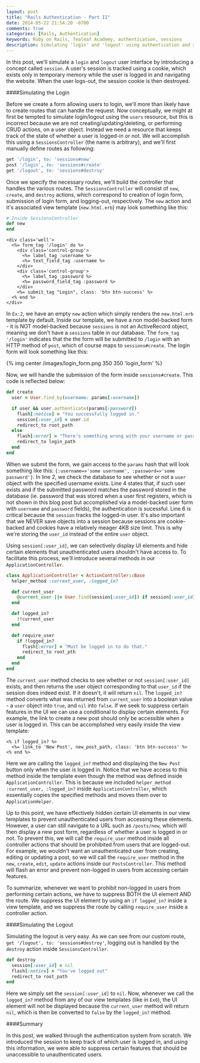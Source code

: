 ```yaml
---
layout: post
title: "Rails Authentication - Part II"
date: 2014-05-22 21:54:20 -0700
comments: true
categories: [Rails, Authentication]
keywords: Ruby on Rails, Tealeaf Academy, authentication, sessions
description: Simulating 'login' and 'logout' using authentication and sessions in Rails
---
```


In this post, we'll simulate a `login` and `logout` user interface by introducing a concept called `session`. A user's session is tracked using a cookie, which exists only in temporary memory while the user is logged in and navigating the website. When the user logs-out, the session cookie is then destroyed.

####Simulating the Login

Before we create a form allowing users to login, we'll more than likely have to create routes that can handle the request. Now conceptually, we might at first be tempted to simulate login/logout using the `users` resource, but this is incorrect because we are not creating/updating/deleting, or performing CRUD actions, on a user object. Instead we need a resource that keeps track of the state of whether a user is logged-in or not. We will accomplish this using a `SessionsController` (the name is arbitrary), and we'll first manually define routes as following:

```ruby Ex1: Building Resources Routes
get '/login', to: 'sessions#new'
post '/login', to: 'sessions#create'
get '/logout', to: 'sessions#destroy'
```

Once we specify the necessary routes, we'll build the controller that handles the various routes. The `SessionsController` will consist of `new`, `create`, and `destroy` actions, which correspond to creation of login form, submission of login form, and logging-out, respectively. The `new` action and it's associated view template (`new.html.erb`) may look somethiing like this:

```ruby Ex2: 'new' Action Inside SessionsController
# Inside SessionsController
def new
end
```

```erb Ex3: 'new.html.erb' - Form for Login
<div class='well'>
  <%= form_tag '/login' do %>
    <div class='control-group'>
      <%= label_tag :username %>
      <%= text_field_tag :username %>
    </div>
    <div class='control-group'>
      <%= label_tag :password %>
      <%= password_field_tag :password %>
    </div>
    <%= submit_tag "Login", class: 'btn btn-success' %>
  <% end %>
</div>
```

In `Ex:2`, we have an empty `new` action which simply renders the `new.html.erb` template by default. Inside our template, we have a non model-backed form - it is NOT model-backed because `sessions` is not an ActiveRecord object, meaning we don't have a `sessions` table in our database. The `form_tag '/login'` indicates that the the form will be submitted to `/login` with an HTTP method of `post`, which of course maps to `sessions#create`. The login form will look something like this:

{% img center /images/login_form.png 350 350 'login_form' %} 

Now, we will handle the submission of the form inside `sessions#create`. This code is reflected below:

```ruby Ex4: 'create' Action Inside SessionsController
def create
  user = User.find_by(username: params[:username])

  if user && user.authenticate(params[:password])
    flash[:notice] = "You successfully logged in."
    session[:user_id] = user.id
    redirect_to root_path
  else
    flash[:error] = "There's something wrong with your username or password."
    redirect_to login_path
  end
end
```

When we submit the form, we gain access to the `params` hash that will look something like this: `{:username=>'some username', :password=>'some password'}`. In line 2, we check the database to see whether or not a `user` object with the specified username exists. Line 4 states that, if such user exists and if the submitted password matches the password stored in the database (ie. password that was stored when a user first registers, which is not shown in this blog post but accomplished via a model-backed user form with `username` and `password` fields), the authentication is sucessful. Line 6 is critical because the `session` tracks the logged-in user. It's also important that we NEVER save objects into a session because sessions are cookie-backed and cookies have a relatively meager 4KB size limit. This is why we're storing the `user_id` instead of the entire `user` object.  

Using `session[:user_id]`, we can selectively display UI elements and hide certain elements that unauthenticated users shouldn't have access to. To facilitate this process, we'll introduce several methods in our `ApplicationController`. 

```ruby Ex5: Some Methods Inside ApplicationController
class ApplicationController < ActionController::Base
  helper_method :current_user, :logged_in?

  def current_user
    @current_user ||= User.find(session[:user_id]) if session[:user_id]
  end

  def logged_in?
    !!current_user
  end

  def require_user
    if !logged_in?
      flash[:error] = "Must be logged in to do that."
      redirect_to root_pth
    end
  end
end
```

The `current_user` method checks to see whether or not `session[:user_id]` exists, and then returns the user object corresponding to that `user_id` if the session does indeed exist. If it doesn't, it will return `nil`. The `logged_in?` method converts what was returned from `current_user` into a boolean value - a `user` object into `true`, and `nil` into `false`. If we seek to suppress certain features in the UI we can use a conditional to display certain elements. For example, the link to create a new post should only be accessible when a user is logged in. This can be accomplished very easily inside the view template:

```erb Ex6: Suppressing UI Elements in View Template
<% if logged_in? %>
  <%= link_to 'New Post', new_post_path, class: 'btn btn-success' %>
<% end %>
```    

Here we are calling the `logged_in?` method and displaying the `New Post` button only when the user is logged in. Notice that we have access to this method inside the template even though the method was defined inside `ApplicationController`. This is because we included `helper_method :current_user, :logged_in?` inside `ApplicationController`, which essentially copies the specified methods and moves them over to `ApplicationHelper`.  

Up to this point, we have effectively hidden certain UI elements in our view templates to prevent unauthenticated users from accessing these elements. However, a user can still navigate to a URL such as `/posts/new`, which will then display a new post form, regardless of whether a user is logged in or not. To prevent this, we will call the `require_user` method inside all controller actions that should be prohibited from users that are logged-out. For example, we wouldn't want an unauthenticated user from creating, editing or updating a post, so we will call the `require_user` method in the `new`, `create`, `edit`, `update` actions inside our `PostsController`. This method will flash an error and prevent non-logged in users from accessing certain features.

To summarize, whenever we want to prohibit non-logged in users from performing certain actions, we have to suppress BOTH the UI element AND the route. We suppress the UI element by using an `if logged_in?` inside a view template, and we suppress the route by calling `require_user` inside a controller action. 

####Simulating the Logout

Simulating the logout is very easy. As we can see from our custom route, `get '/logout', to: 'sessions#destroy'`, logging out is handled by the `destroy` action inside `SessionsController`. 

```ruby Ex7: 'destroy' Action Inside SessionsControllers
def destroy
  session[:user_id] = nil
  flash[:notice] = "You've logged out"
  redirect_to root_path
end
```

Here we simply set the `session[:user_id]` to `nil`. Now, whenever we call the `logged_in?` method from any of our view templates (like in `Ex6`), the UI element will not be displayed because the `current_user` method will return `nil`, which is then be converted to `false` by the `logged_in?` method.  

####Summary

In this post, we walked through the authentication system from scratch. We introduced the session to keep track of which user is logged in, and using this information, we were able to suppress certain features that should be unaccessible to unauthenticated users. 




















